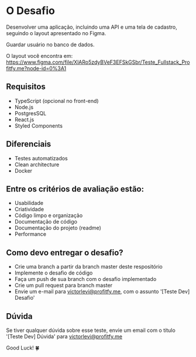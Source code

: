 # **O Desafio**

Desenvolver uma aplicação, incluindo uma API e uma tela de cadastro, seguindo o layout apresentado no Figma.

Guardar usuário no banco de dados.

O layout você encontra em: https://www.figma.com/file/XlARo5zdyBVeF3EFSkGSbr/Teste_Fullstack_Profitfy.me?node-id=0%3A1


## Requisitos

- TypeScript (opcional no front-end)
- Node.js
- PostgresSQL
- React.js
- Styled Components

## Diferenciais

- Testes automatizados
- Clean architecture
- Docker

## Entre os critérios de avaliação estão:

- Usabilidade
- Criatividade
- Código limpo e organização
- Documentação de código
- Documentação do projeto (readme)
- Performance

## Como devo entregar o desafio?

- Crie uma branch a partir da branch master deste respositório
- Implemente o desafio de código
- Faça um push de sua branch com o desafio implementado
- Crie um pull request para branch master
- Envie um e-mail para victorlevi@profitfy.me, com o assunto '[Teste Dev] Desafio'

## Dúvida

Se tiver qualquer dúvida sobre esse teste, envie um email com o título '[Teste Dev] Dúvida' para victorlevi@profitfy.me

Good Luck! 🍀
